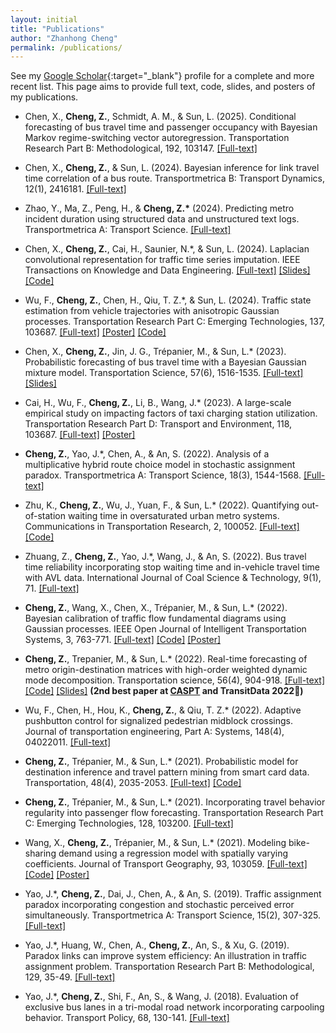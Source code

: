 ```yaml
---
layout: initial
title: "Publications"
author: "Zhanhong Cheng"
permalink: /publications/
---
```


See my [Google Scholar](https://scholar.google.com/citations?user=YhrxIBAAAAAJ&hl=en){:target="_blank"} profile for a complete and more recent list. This page aims to provide full text, code, slides, and posters of my publications.
- Chen, X., **Cheng, Z.**, Schmidt, A. M., & Sun, L. (2025). Conditional forecasting of bus travel time and passenger occupancy with Bayesian Markov regime-switching vector autoregression. Transportation Research Part B: Methodological, 192, 103147. [[Full-text]](https://arxiv.org/abs/2401.17387)

- Chen, X., **Cheng, Z.**, & Sun, L. (2024). Bayesian inference for link travel time correlation of a bus route. Transportmetrica B: Transport Dynamics, 12(1), 2416181. [[Full-text]](https://arxiv.org/pdf/2202.09485)

- Zhao, Y., Ma, Z., Peng, H., & **Cheng, Z.\*** (2024). Predicting metro incident duration using structured data and unstructured text logs. Transportmetrica A: Transport Science. [[Full-text]](https://www.tandfonline.com/eprint/QAP27QXBCA9AZAPHSAUI/full?target=10.1080/23249935.2024.2396951)

- Chen, X., **Cheng, Z.**, Cai, H., Saunier, N.*, & Sun, L. (2024). Laplacian convolutional representation for traffic time series imputation. IEEE Transactions on Knowledge and Data Engineering. [[Full-text]](https://arxiv.org/abs/2212.01529) [[Slides]](https://xinychen.github.io/slides/LCR24.pdf) [[Code]](https://github.com/xinychen/LCR)

- Wu, F., **Cheng, Z.**, Chen, H., Qiu, T. Z.*, & Sun, L. (2024). Traffic state estimation from vehicle trajectories with anisotropic Gaussian processes. Transportation Research Part C: Emerging Technologies, 137, 103687. [[Full-text]](https://www.sciencedirect.com/science/article/pii/S0968090X24001670) [[Poster]](/assets/files/TRBAM-24_TSE_Poster.pdf) [[Code]](https://github.com/Lucky-Fan/GP_TSE)

- Chen, X., **Cheng, Z.**, Jin, J. G., Trépanier, M., & Sun, L.* (2023). Probabilistic forecasting of bus travel time with a Bayesian Gaussian mixture model. Transportation Science, 57(6), 1516-1535. [[Full-text]](https://arxiv.org/abs/2206.06915) [[Slides]](assets\files\BayesianGMM_caspt.pdf)

- Cai, H., Wu, F., **Cheng, Z.**, Li, B., Wang, J.* (2023). A large-scale empirical study on impacting factors of taxi charging station utilization. Transportation Research Part D: Transport and Environment, 118, 103687.
  [[Full-text]](https://www.researchgate.net/publication/369230453_A_Large-scale_Empirical_Study_on_Impacting_Factors_of_Taxi_Charging_Station_Utilization) [[Poster]](/assets/files/TRBAM-23-03249_Haiming%20CAI_Poster.pdf)

- **Cheng, Z.**, Yao, J.*, Chen, A., & An, S. (2022). Analysis of a multiplicative hybrid route choice model in stochastic assignment paradox. Transportmetrica A: Transport Science, 18(3), 1544-1568. [[Full-text]](https://www.researchgate.net/publication/353104528_Analysis_of_a_Multiplicative_Hybrid_Route_Choice_Model_in_Stochastic_Assignment_Paradox)

- Zhu, K., **Cheng, Z.**, Wu, J., Yuan, F., & Sun, L.* (2022). Quantifying out-of-station waiting time in oversaturated urban metro systems. Communications in Transportation Research, 2, 100052.
  [[Full-text]](https://doi.org/10.1016/j.commtr.2022.100052) [[Code]](https://github.com/chengzhanhong/out-of-station-waiting)

- Zhuang, Z., **Cheng, Z.**, Yao, J.*, Wang, J., & An, S. (2022). Bus travel time reliability incorporating stop waiting time and in-vehicle travel time with AVL data. International Journal of Coal Science & Technology, 9(1), 71.
  [[Full-text]](https://doi.org/10.1007/s40789-022-00544-7)

- **Cheng, Z.**, Wang, X., Chen, X., Trépanier, M., & Sun, L.* (2022). Bayesian calibration of traffic flow fundamental diagrams using Gaussian processes. IEEE Open Journal of Intelligent Transportation Systems, 3, 763-771.
  [[Full-text]](https://doi.org/10.1109/OJITS.2022.3220926) [[Code]](https://github.com/chengzhanhong/gaussian_process_calibration) [[Poster]](/assets/files/TRB_poster_GP_FD.pdf)

- **Cheng, Z.**, Trepanier, M., & Sun, L.* (2022). Real-time forecasting of metro origin-destination matrices with high-order weighted dynamic mode decomposition. Transportation science, 56(4), 904-918.
  [[Full-text]](https://arxiv.org/abs/2101.00466) [[Code]](https://github.com/mcgill-smart-transport/high-order-weighted-DMD) [[Slides]](https://easychair.org/smart-slide/slide/hws4n#) **(2nd best paper at [CASPT](http://www.caspt.org/) and TransitData 2022🏅)**

- Wu, F., Chen, H., Hou, K., **Cheng, Z.**, & Qiu, T. Z.* (2022). Adaptive pushbutton control for signalized pedestrian midblock crossings. Journal of transportation engineering, Part A: Systems, 148(4), 04022011. [[Full-text]](https://www.researchgate.net/publication/358353429_Adaptive_Pushbutton_Control_for_Signalized_Pedestrian_Midblock_Crossings)

- **Cheng, Z.**, Trépanier, M., & Sun, L.* (2021). Probabilistic model for destination inference and travel pattern mining from smart card data. Transportation, 48(4), 2035-2053. [[Full-text]](https://www.researchgate.net/publication/342077959_Probabilistic_model_for_destination_inference_and_travel_pattern_mining_from_smart_card_data) [[Code]](https://github.com/mcgill-smart-transport/destination_inference)

- **Cheng, Z.**, Trépanier, M., & Sun, L.* (2021). Incorporating travel behavior regularity into passenger flow forecasting. Transportation Research Part C: Emerging Technologies, 128, 103200.
  [[Full-text]](https://arxiv.org/abs/2004.00992v2)

- Wang, X., **Cheng, Z.**, Trépanier, M., & Sun, L.* (2021). Modeling bike-sharing demand using a regression model with spatially varying coefficients. Journal of Transport Geography, 93, 103059.
  [[Full-text]](https://www.researchgate.net/publication/351153645_Modeling_bike-sharing_demand_using_a_regression_model_with_spatially_varying_coefficients) [[Code]](https://github.com/mcgill-smart-transport/bikesharing_demand_landuse) [[Poster]](assets\files\TRB_poster__2021_bixi.pdf)

- Yao, J.*, **Cheng, Z.**, Dai, J., Chen, A., & An, S. (2019). Traffic assignment paradox incorporating congestion and stochastic perceived error simultaneously. Transportmetrica A: Transport Science, 15(2), 307-325. [[Full-text]](/assets/files/TRAFFIC%20ASSIGNMENT%20PARADOX%20INCORPORATING%20CONGESTION%20AND%20STOCHASTIC%20PERCEIVED%20ERROR%20SIMULTANEOUSLY.pdf)

- Yao, J.*, Huang, W., Chen, A., **Cheng, Z.**, An, S., & Xu, G. (2019). Paradox links can improve system efficiency: An illustration in traffic assignment problem. Transportation Research Part B: Methodological, 129, 35-49. [[Full-text]](https://www.researchgate.net/publication/335749821_Paradox_links_can_improve_system_efficiency_An_illustration_in_traffic_assignment_problem)

- Yao, J.*, **Cheng, Z.**, Shi, F., An, S., & Wang, J. (2018). Evaluation of exclusive bus lanes in a tri-modal road network incorporating carpooling behavior. Transport Policy, 68, 130-141. [[Full-text]](/assets/files/Evaluation%20of%20Exclusive%20Bus%20Lanes%20in%20a%20Tri-modal%20Road%20Network%20Incorporating%20Carpooling%20Behavior.pdf)

